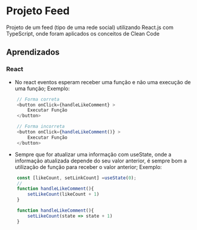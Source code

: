 # Projeto Feed 

Projeto de um feed (tipo de uma rede social) utilizando React.js com TypeScript, onde foram aplicados os conceitos de Clean Code
## Aprendizados

### React

- No react eventos esperam receber uma função e não uma execução de uma função;
  Exemplo:
```js
    // Forma correta
    <button onClick={handleLikeComment} >
        Executar Função
    </button>

    // Forma incorreta
    <button onClick={handleLikeComment()} >
        Executar Função
    </button>
```
- Sempre que for atualizar uma informação com useState, onde a informação atualizada depende do seu valor anterior, é sempre bom a utilização de função para receber o valor anterior;
  Exemplo:
```js
    const [likeCount, setLinkCount] =useState(0);
    // 
    function handleLikeComment(){
        setLikeCount(likeCount + 1)
    }

    function handleLikeComment(){
        setLikeCount(state => state + 1)
    }
```